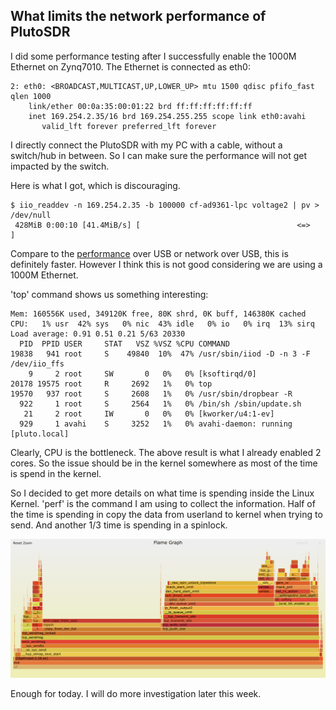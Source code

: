 ## What limits the network performance of PlutoSDR

I did some performance testing after I successfully enable the 1000M Ethernet on Zynq7010. The Ethernet is connected as eth0:

```
2: eth0: <BROADCAST,MULTICAST,UP,LOWER_UP> mtu 1500 qdisc pfifo_fast qlen 1000
    link/ether 00:0a:35:00:01:22 brd ff:ff:ff:ff:ff:ff
    inet 169.254.2.35/16 brd 169.254.255.255 scope link eth0:avahi
       valid_lft forever preferred_lft forever
```

I directly connect the PlutoSDR with my PC with a cable, without a switch/hub in between. So I can make sure the performance will not get impacted by the switch.

Here is what I got, which is discouraging.

```
$ iio_readdev -n 169.254.2.35 -b 100000 cf-ad9361-lpc voltage2 | pv > /dev/null
 428MiB 0:00:10 [41.4MiB/s] [                                   <=>            ]
```

Compare to the [performance](https://wiki.analog.com/university/tools/pluto/devs/performance) over USB or network over USB, this is definitely faster. However I think this is not good considering we are using a 1000M Ethernet.

'top' command shows us something interesting:

```
Mem: 160556K used, 349120K free, 80K shrd, 0K buff, 146380K cached
CPU:   1% usr  42% sys   0% nic  43% idle   0% io   0% irq  13% sirq
Load average: 0.91 0.51 0.21 5/63 20330
  PID  PPID USER     STAT   VSZ %VSZ %CPU COMMAND
19838   941 root     S    49840  10%  47% /usr/sbin/iiod -D -n 3 -F /dev/iio_ffs
    9     2 root     SW       0   0%   0% [ksoftirqd/0]
20178 19575 root     R     2692   1%   0% top
19570   937 root     S     2608   1%   0% /usr/sbin/dropbear -R
  922     1 root     S     2564   1%   0% /bin/sh /sbin/update.sh
   21     2 root     IW       0   0%   0% [kworker/u4:1-ev]
  929     1 avahi    S     3252   1%   0% avahi-daemon: running [pluto.local]
```

Clearly, CPU is the bottleneck. The above result is what I already enabled 2 cores. So the issue should be in the kernel somewhere as most of the time is spend in the kernel.

So I decided to get more details on what time is spending inside the Linux Kernel. 'perf' is the command I am using to collect the information. Half of the time is spending in copy the data from userland to kernel when trying to send. And another 1/3 time is spending in a spinlock.

![image-20200921172711633](image-20200921172711633.png)

Enough for today. I will do more investigation later this week.
